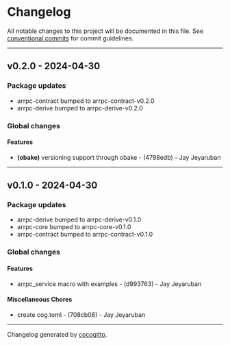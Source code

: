 # Changelog
All notable changes to this project will be documented in this file. See [conventional commits](https://www.conventionalcommits.org/) for commit guidelines.

- - -
## v0.2.0 - 2024-04-30
### Package updates
- arrpc-contract bumped to arrpc-contract-v0.2.0
- arrpc-derive bumped to arrpc-derive-v0.2.0
### Global changes
#### Features
- **(obake)** versioning support through obake - (4798edb) - Jay Jeyaruban

- - -

## v0.1.0 - 2024-04-30
### Package updates
- arrpc-derive bumped to arrpc-derive-v0.1.0
- arrpc-core bumped to arrpc-core-v0.1.0
- arrpc-contract bumped to arrpc-contract-v0.1.0
### Global changes
#### Features
- arrpc_service macro with examples - (d993763) - Jay Jeyaruban
#### Miscellaneous Chores
- create cog.toml - (708cb08) - Jay Jeyaruban

- - -

Changelog generated by [cocogitto](https://github.com/cocogitto/cocogitto).